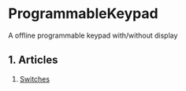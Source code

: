 # ProgrammableKeypad
A offline programmable keypad with/without display


## 1. Articles
1. [Switches](./articles/switches/switches.md)